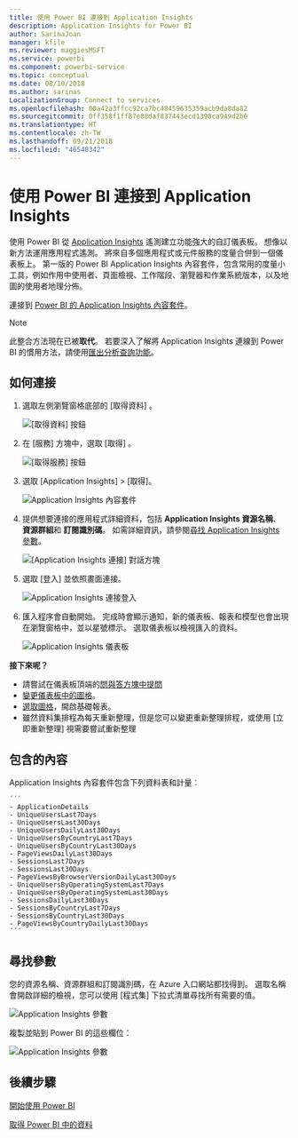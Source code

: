 ```yaml
---
title: 使用 Power BI 連接到 Application Insights
description: Application Insights for Power BI
author: SarinaJoan
manager: kfile
ms.reviewer: maggiesMSFT
ms.service: powerbi
ms.component: powerbi-service
ms.topic: conceptual
ms.date: 08/10/2018
ms.author: sarinas
LocalizationGroup: Connect to services
ms.openlocfilehash: 00a42a3ffcc92ca7bc48459635359acb9da8da82
ms.sourcegitcommit: 0ff358f1ff87e88daf837443ecd1398ca949d2b6
ms.translationtype: HT
ms.contentlocale: zh-TW
ms.lasthandoff: 09/21/2018
ms.locfileid: "46548342"
---
```

# <a name="connect-to-application-insights-with-power-bi"></a>使用 Power BI 連接到 Application Insights
使用 Power BI 從 [Application Insights](https://azure.microsoft.com/documentation/articles/app-insights-overview/) 遙測建立功能強大的自訂儀表板。 想像以新方法運用應用程式遙測。 將來自多個應用程式或元件服務的度量合併到一個儀表板上。 第一版的 Power BI Application Insights 內容套件，包含常用的度量小工具，例如作用中使用者、頁面檢視、工作階段、瀏覽器和作業系統版本，以及地圖的使用者地理分佈。

連接到 [Power BI 的 Application Insights 內容套件](https://app.powerbi.com/getdata/services/application-insights)。

>[!NOTE]
>此整合方法現在已被**取代**。 若要深入了解將 Application Insights 連線到 Power BI 的慣用方法，請使用[匯出分析查詢功能](https://docs.microsoft.com/azure/application-insights/app-insights-export-power-bi#export-analytics-queries)。

## <a name="how-to-connect"></a>如何連接
1. 選取左側瀏覽窗格底部的 [取得資料]  。
   
    ![[取得資料] 按鈕](media/service-connect-to-application-insights/pbi_getdata.png)
2. 在 [服務]  方塊中，選取 [取得] 。
   
    ![[取得服務] 按鈕](media/service-connect-to-application-insights/pbi_getservices.png)
3. 選取 [Application Insights] > [取得]。
   
    ![Application Insights 內容套件](media/service-connect-to-application-insights/appinsights.png)
4. 提供想要連接的應用程式詳細資料，包括 **Application Insights 資源名稱**、 **資源群組**和 **訂閱識別碼**。 如需詳細資訊，請參閱[尋找 Application Insights 參數](#FindingAppInsightsParams)。
   
    ![[Application Insights 連接] 對話方塊](media/service-connect-to-application-insights/pbi_contpkappinsitconnectndialog.png)    
5. 選取 [登入]  並依照畫面連接。
   
    ![Application Insights 連接登入](media/service-connect-to-application-insights/pbi_contpkappinsitconnectn2.png)
6. 匯入程序會自動開始。 完成時會顯示通知，新的儀表板、報表和模型也會出現在瀏覽窗格中，並以星號標示。  選取儀表板以檢視匯入的資料。
   
    ![Application Insights 儀表板](media/service-connect-to-application-insights/pbi_contpkappinsitdash.png)

**接下來呢？**

* 請嘗試在儀表板頂端的[問與答方塊中提問](consumer/end-user-q-and-a.md)
* [變更儀表板中的圖格](service-dashboard-edit-tile.md)。
* [選取圖格](consumer/end-user-tiles.md)，開啟基礎報表。
* 雖然資料集排程為每天重新整理，但是您可以變更重新整理排程，或使用 [立即重新整理] 視需要嘗試重新整理

## <a name="whats-included"></a>包含的內容
Application Insights 內容套件包含下列資料表和計量︰  

    ´´´
    - ApplicationDetails  
    - UniqueUsersLast7Days   
    - UniqueUsersLast30Days   
    - UniqueUsersDailyLast30Days  
    - UniqueUsersByCountryLast7Days  
    - UniqueUsersByCountryLast30Days   
    - PageViewsDailyLast30Days   
    - SessionsLast7Days   
    - SessionsLast30Days  
    - PageViewsByBrowserVersionDailyLast30Days   
    - UniqueUsersByOperatingSystemLast7Days   
    - UniqueUsersByOperatingSystemLast30Days    
    - SessionsDailyLast30Days   
    - SessionsByCountryLast7Days   
    - SessionsByCountryLast30Days   
    - PageViewsByCountryDailyLast30Days  
    ´´´ 

<a name="FindingAppInsightsParams"></a>

## <a name="finding-parameters"></a>尋找參數
您的資源名稱、資源群組和訂閱識別碼，在 Azure 入口網站都找得到。 選取名稱會開啟詳細的檢視，您可以使用 [程式集] 下拉式清單尋找所有需要的值。

![Application Insights 參數](media/service-connect-to-application-insights/pbi_contpkappinsitparams.png)

複製並貼到 Power BI 的這些欄位：

![Application Insights 參數](media/service-connect-to-application-insights/pbi_contpkappinsitparam2.png)

## <a name="next-steps"></a>後續步驟
[開始使用 Power BI](service-get-started.md)

[取得 Power BI 中的資料](service-get-data.md)

